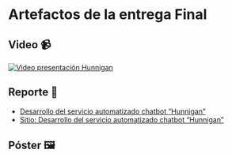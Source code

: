 # Artefactos de la entrega Final

## Video 📹

[![Video presentación Hunnigan](https://img.youtube.com/vi/kQSM0MKLasw/0.jpg)](https://www.youtube.com/watch?v=kQSM0MKLasw)

## Reporte 📄
- [Desarrollo del servicio automatizado chatbot “Hunnigan”](./Desarrollo%20del%20servicio%20automatizado%20chatbot%20“Hunnigan”.pdf)
- [Sitio: Desarrollo del servicio automatizado chatbot “Hunnigan”](https://sites.google.com/view/reporte-hunnigan/inicio)

## Póster 🖼
